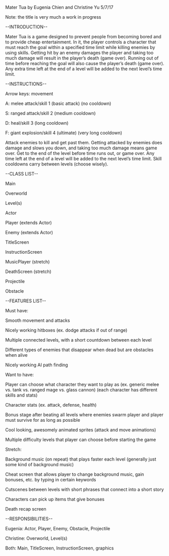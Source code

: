 Mater Tua by Eugenia Chien and Christine Yu
5/7/17

Note: the title is very much a work in progress


--INTRODUCTION--

Mater Tua is a game designed to prevent people from becoming bored and to provide cheap entertainment. In it, the player controls a character that must reach the goal within a specified time limit while killing enemies by using skills. Getting hit by an enemy damages the player and taking too much damage will result in the player’s death (game over). Running out of time before reaching the goal will also cause the player’s death (game over). Any extra time left at the end of a level will be added to the next level’s time limit.


--INSTRUCTIONS--

Arrow keys: movement

A: melee attack/skill 1 (basic attack) (no cooldown)

S: ranged attack/skill 2 (medium cooldown)

D: heal/skill 3 (long cooldown)

F: giant explosion/skill 4 (ultimate) (very long cooldown)

Attack enemies to kill and get past them. Getting attacked by enemies does damage and slows you down, and taking too much damage means game over. Get to the end of the level before time runs out, or game over. Any time left at the end of a level will be added to the next level’s time limit. Skill cooldowns carry between levels (choose wisely).


--CLASS LIST--

Main

Overworld

Level(s)

Actor

Player (extends Actor)

Enemy (extends Actor)

TitleScreen

InstructionScreen

MusicPlayer (stretch)

DeathScreen (stretch)

Projectile

Obstacle


--FEATURES LIST--

Must have:

Smooth movement and attacks

Nicely working hitboxes (ex. dodge attacks if out of range)

Multiple connected levels, with a short countdown between each level

Different types of enemies that disappear when dead but are obstacles when alive

Nicely working AI path finding 


Want to have:

Player can choose what character they want to play as (ex. generic melee vs. tank vs. ranged mage vs. glass cannon) (each character has different skills and stats)

Character stats (ex. attack, defense, health)

Bonus stage after beating all levels where enemies swarm player and player must survive for as long as possible

Cool looking, awesomely animated sprites (attack and move animations)

Multiple difficulty levels that player can choose before starting the game

Stretch:

Background music (on repeat) that plays faster each level (generally just some kind of background music)

Cheat screen that allows player to change background music, gain bonuses, etc. by typing in certain keywords

Cutscenes between levels with short phrases that connect into a short story

Characters can pick up items that give bonuses

Death recap screen

--RESPONSIBILITIES--

Eugenia: Actor, Player, Enemy, Obstacle, Projectile

Christine: Overworld, Level(s)

Both: Main, TitleScreen, InstructionScreen, graphics

